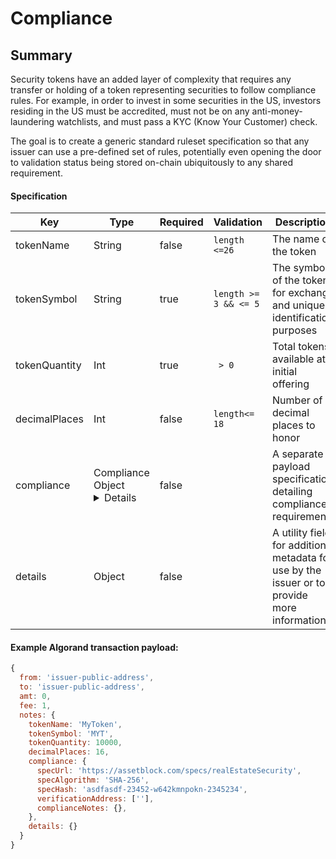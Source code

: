 
# Compliance

## Summary

Security tokens have an added layer of complexity that requires any transfer or holding of a token representing securities to follow compliance rules. For example, in order to invest in some securities in the US, investors residing in the US must be accredited, must not be on any anti-money-laundering watchlists, and must pass a KYC (Know Your Customer) check. 

The goal is to create a generic standard ruleset specification so that any issuer can use a pre-defined set of rules, potentially even opening the door to validation status being stored on-chain ubiquitously to any shared requirement.


#### Specification

|Key|Type|Required|Validation|Description|
|----|----|----|----|----|
|tokenName|String|false| `length <=26`| The name of the token |
|tokenSymbol|String|true| `length >= 3 && <= 5`| The symbol of the token for exchange and unique identification purposes |
|tokenQuantity|Int|true| ` > 0`|Total tokens available at initial offering|
|decimalPlaces|Int|false| `length<= 18`| Number of decimal places to honor|
|compliance|Compliance Object<details>|false| | A separate payload specification detailing compliance requirements |
|details|Object|false|| A utility field for additional metadata for use by the issuer or to provide more information|


#### Example Algorand transaction payload:
```js
{
  from: 'issuer-public-address',
  to: 'issuer-public-address',
  amt: 0,
  fee: 1,
  notes: {    
    tokenName: 'MyToken',
    tokenSymbol: 'MYT',
    tokenQuantity: 10000,
    decimalPlaces: 16,
    compliance: {
      specUrl: 'https://assetblock.com/specs/realEstateSecurity',
      specAlgorithm: 'SHA-256',
      specHash: 'asdfasdf-23452-w642kmnpokn-2345234',
      verificationAddress: [''],
      complianceNotes: {},
    },
    details: {}
  }
}
```